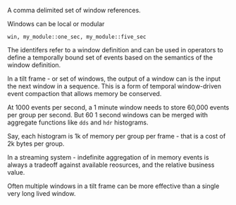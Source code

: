 
A comma delimited set of window references.

Windows can be local or modular

```tremor
win, my_module::one_sec, my_module::five_sec
```

The identifers refer to a window definition and can be used
in operators to define a temporally bound set of events based
on the semantics of the window definition.

In a tilt frame - or set of windows, the output of a window can
is the input the next window in a sequence. This is a form of
temporal window-driven event compaction that allows memory be
conserved.

At 1000 events per second, a 1 minute window needs to store 60,000
events per group per second. But 60 1 second windows can be merged
with aggregate functions like `dds` and `hdr` histograms.

Say, each histogram is 1k of memory per group per frame - that is
a cost of 2k bytes per group.

In a streaming system - indefinite aggregation of in memory events is
always a tradeoff against available reosurces, and the relative business
value.

Often multiple windows in a tilt frame can be more effective than a
single very long lived window.

